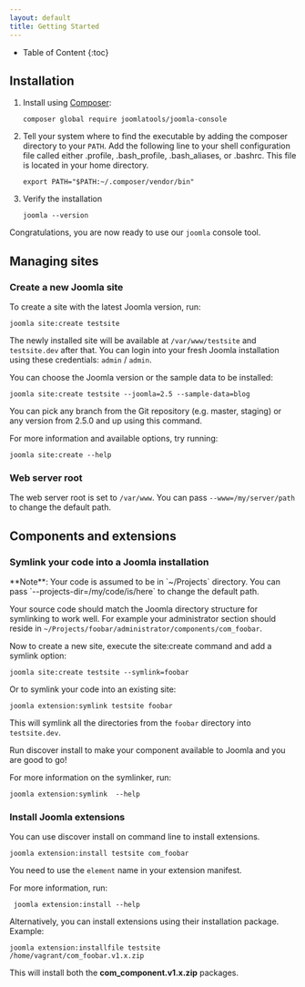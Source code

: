 ```yaml
---
layout: default
title: Getting Started
---
```


* Table of Content
{:toc}

## Installation

1. Install using [Composer](https://getcomposer.org/):

    `composer global require joomlatools/joomla-console`

1. Tell your system where to find the executable by adding the composer directory to your `PATH`. Add the following line to your shell configuration file called either .profile, .bash_profile, .bash_aliases, or .bashrc. This file is located in your home directory.

    `export PATH="$PATH:~/.composer/vendor/bin"`

1. Verify the installation

    `joomla --version`

Congratulations, you are now ready to use our `joomla` console tool.

## Managing sites

### Create a new Joomla site

To create a site with the latest Joomla version, run:

    joomla site:create testsite

The newly installed site will be available at `/var/www/testsite` and `testsite.dev` after that. You can login into your fresh Joomla installation using these credentials: `admin` / `admin`.

You can choose the Joomla version or the sample data to be installed:

    joomla site:create testsite --joomla=2.5 --sample-data=blog

You can pick any branch from the Git repository (e.g. master, staging) or any version from 2.5.0 and up using this command.

For more information and available options, try running:

    joomla site:create --help
    
### Web server root
    
The web server root is set to `/var/www`. You can pass `--www=/my/server/path` to change the default path.

## Components and extensions

### Symlink your code into a Joomla installation

<span class="note">
**Note**: Your code is assumed to be in `~/Projects` directory. You can pass `--projects-dir=/my/code/is/here` to change the default path.
</span>

Your source code should match the Joomla directory structure for symlinking to work well. For example your administrator section should reside in `~/Projects/foobar/administrator/components/com_foobar`.

Now to create a new site, execute the site:create command and add a symlink option:

    joomla site:create testsite --symlink=foobar

Or to symlink your code into an existing site:

    joomla extension:symlink testsite foobar

This will symlink all the directories from the `foobar` directory into `testsite.dev`.

Run discover install to make your component available to Joomla and you are good to go!

For more information on the symlinker, run:

    joomla extension:symlink  --help

### Install Joomla extensions

You can use discover install on command line to install extensions.

    joomla extension:install testsite com_foobar

You need to use the `element` name in your extension manifest.

For more information, run:

     joomla extension:install --help

Alternatively, you can install extensions using their installation package. Example:

    joomla extension:installfile testsite /home/vagrant/com_foobar.v1.x.zip

This will install both the **com_component.v1.x.zip** packages.

